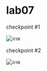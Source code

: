 # lab07

checkpoint #1

![ภาพ](https://github.com/user-attachments/assets/c2c604fe-04b2-46af-b1db-725e055233bb)

checkpoint #2

![ภาพ](https://github.com/user-attachments/assets/580431a6-e592-4fd9-9415-f599abf29d19)

